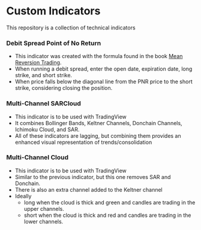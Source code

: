 # Custom Indicators
This repository is a collection of technical indicators 

### Debit Spread Point of No Return
- This indicator was created with the formula found in the book [Mean Reversion Trading](https://www.amazon.com/Mean-Reversion-Trading-Technical-Analysis-ebook/dp/B0B781VTZX/ref=sr_1_1?crid=35C2DW94FESUV&dib=eyJ2IjoiMSJ9.26n3tNbcUQflWrHzWPbPcAEHOCCw44N8TkqgrJHtWTWVrwRqUW95sm-qD6-plM5QiMpKUnqBi5SzLISKXLK2dO6zs3_pWJBfzTnhDwvF0Bs.mMBT33qp9k_URothrDm0eGMz_ALZ9OzmPgI7sE5Ku9Y&dib_tag=se&keywords=mean+reversion+trading+nishant+pant&qid=1723005127&sprefix=mean+rever%2Caps%2C106&sr=8-1).
- When running a debit spread, enter the open date, expiration date, long strike, and short strike. 
- When price falls below the diagonal line from the PNR price to the short strike, considering closing the position.   

### Multi-Channel SARCloud
- This indicator is to be used with TradingView
- It combines Bollinger Bands, Keltner Channels, Donchain Channels, Ichimoku Cloud, and SAR. 
- All of these indicators are lagging, but combining them provides an enhanced visual representation of trends/consolidation

### Multi-Channel Cloud
- This indicator is to be used with TradingView
- Similar to the previous indicator, but this one removes SAR and Donchain.
- There is also an extra channel added to the Keltner channel
- Ideally
    - long when the cloud is thick and green and candles are trading in the upper channels.
    - short when the cloud is thick and red and candles are trading in the lower channels.
